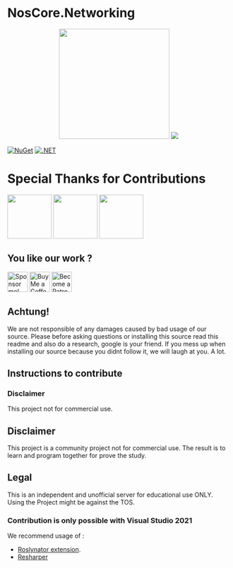 # NosCore.Networking #

<p align="center">
  <img width="250px" src="https://cdn.discordapp.com/attachments/319565884454731795/426892646288457728/N2.png"/>
  <img src="docs/_media/logo.png"></img>
</p>

[![NuGet](https://img.shields.io/nuget/v/NosCore.Networking.svg?style=flat-square)](https://www.nuget.org/packages/NosCore.Networking/)
[![.NET](https://github.com/NosCoreIO/NosCore.Networking/actions/workflows/dotnet.yml/badge.svg?branch=master)](https://github.com/NosCoreIO/NosCore.Networking/actions/workflows/dotnet.yml)

# Special Thanks for Contributions #
<p align="left">
<a href="https://aws.amazon.com"><img height="100px" src="https://chiefit.me/wp-content/uploads/2019/06/Amazon-Web-Services_logo835x396.png"/></a>
<a href="https://www.navicat.com"><img height="100px" src="https://i.ibb.co/kx9WJgv/Navicat-Premium.png"/></a>
<a href="https://www.jetbrains.com"><img height="100px" src="https://upload.wikimedia.org/wikipedia/commons/thumb/1/1a/JetBrains_Logo_2016.svg/1200px-JetBrains_Logo_2016.svg.png"/></a>
</p>

## You like our work ? ##
<a href='https://github.com/sponsors/0Lucifer0' target='_blank'><img height='48' style='border:0px;height:46px;' src='https://i.gyazo.com/47b2ca2eb6e1ce38d02b04c410e1c82a.png' border='0' alt='Sponsor me!' /></a>
<a href='https://ko-fi.com/A3562BQV' target='_blank'><img height='46' style='border:0px;height:46px;' src='https://az743702.vo.msecnd.net/cdn/kofi3.png?v=0' border='0' alt='Buy Me a Coffee at ko-fi.com' /></a> 
<a href='https://www.patreon.com/bePatron?u=6503887' target='_blank'><img height='46' style='border:0px;height:46px;' src='https://c5.patreon.com/external/logo/become_a_patron_button@2x.png' border='0' alt='Become a Patron!' /></a>

## Achtung! ##
We are not responsible of any damages caused by bad usage of our source. Please before asking questions or installing this source read this readme and also do a research, google is your friend. If you mess up when installing our source because you didnt follow it, we will laugh at you. A lot.

## Instructions to contribute ##

### Disclaimer ###
This project not for commercial use.

## Disclaimer ##
This project is a community project not for commercial use. The result is to learn and program together for prove the study. 

## Legal ##
This is an independent and unofficial server for educational use ONLY. Using the Project might be against the TOS.

### Contribution is only possible with Visual Studio 2021 ###
We recommend usage of : 
* [Roslynator extension](https://github.com/JosefPihrt/Roslynator).
* [Resharper](https://www.jetbrains.com/resharper/)
